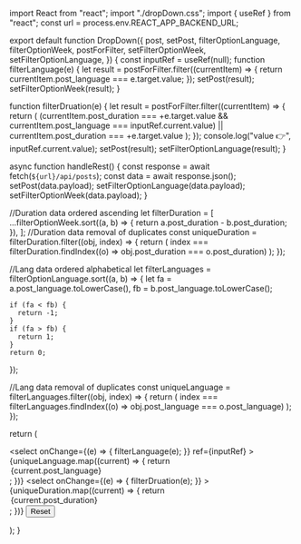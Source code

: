 import React from "react";
import "./dropDown.css";
import { useRef } from "react";
const url = process.env.REACT_APP_BACKEND_URL;

export default function DropDown({
  post,
  setPost,
  filterOptionLanguage,
  filterOptionWeek,
  postForFilter,
  setFilterOptionWeek,
  setFilterOptionLanguage,
}) {
  const inputRef = useRef(null);
  function filterLanguage(e) {
    let result = postForFilter.filter((currentItem) => {
      return currentItem.post_language === e.target.value;
    });
    setPost(result);
    setFilterOptionWeek(result);
  }

  function filterDruation(e) {
    let result = postForFilter.filter((currentItem) => {
      return (
        (currentItem.post_duration === +e.target.value &&
          currentItem.post_language === inputRef.current.value) ||
        currentItem.post_duration === +e.target.value
      );
    });
    console.log("value 👉️", inputRef.current.value);
    setPost(result);
    setFilterOptionLanguage(result);
  }

  async function handleRest() {
    const response = await fetch(`${url}/api/posts`);
    const data = await response.json();
    setPost(data.payload);
    setFilterOptionLanguage(data.payload);
    setFilterOptionWeek(data.payload);
  }

  //Duration data ordered ascending
  let filterDuration = [
    ...filterOptionWeek.sort((a, b) => {
      return a.post_duration - b.post_duration;
    }),
  ];
  //Duration data removal of duplicates
  const uniqueDuration = filterDuration.filter((obj, index) => {
    return (
      index ===
      filterDuration.findIndex((o) => obj.post_duration === o.post_duration)
    );
  });

  //Lang data ordered alphabetical
  let filterLanguages = filterOptionLanguage.sort((a, b) => {
    let fa = a.post_language.toLowerCase(),
      fb = b.post_language.toLowerCase();

    if (fa < fb) {
      return -1;
    }
    if (fa > fb) {
      return 1;
    }
    return 0;
  });

  //Lang data removal of duplicates
  const uniqueLanguage = filterLanguages.filter((obj, index) => {
    return (
      index ===
      filterLanguages.findIndex((o) => obj.post_language === o.post_language)
    );
  });

  return (
    <div className="dropDown">
      <form>
        <div className="dropDown_buttons">
          <select
            onChange={(e) => {
              filterLanguage(e);
            }}
            ref={inputRef}
          >
            <option value="" hidden>
              Language
            </option>
            {uniqueLanguage.map((current) => {
              return <option key={current.id}>{current.post_language}</option>;
            })}
          </select>
          <select
            onChange={(e) => {
              filterDruation(e);
            }}
          >
            <option value="" hidden>
              Duration
            </option>
            {uniqueDuration.map((current) => {
              return <option key={current.id}>{current.post_duration}</option>;
            })}
          </select>
          <input type="reset" value="Reset" onClick={handleRest} />
        </div>
      </form>
    </div>
  );
}

